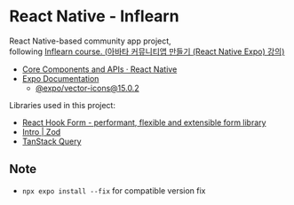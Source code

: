 # React Native - Inflearn

React Native-based community app project,  
following [Inflearn course. (아바타 커뮤니티앱 만들기 (React Native Expo) 강의)](https://www.inflearn.com/course/아바타-커뮤니티-앱/dashboard)

- [Core Components and APIs · React Native](https://reactnative.dev/docs/components-and-apis)
- [Expo Documentation](https://docs.expo.dev/)
  - [@expo/vector-icons@15.0.2](https://icons.expo.fyi/Index)

Libraries used in this project:

- [React Hook Form - performant, flexible and extensible form library](https://react-hook-form.com/)
- [Intro | Zod](https://zod.dev/)
- [TanStack Query](https://tanstack.com/query/latest)

## Note

- `npx expo install --fix` for compatible version fix

